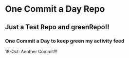 # One Commit a Day Repo
## Just a Test Repo and greenRepo!!
### One Commit a Day to keep green my activity feed 

18-Oct: Another Commit!!!